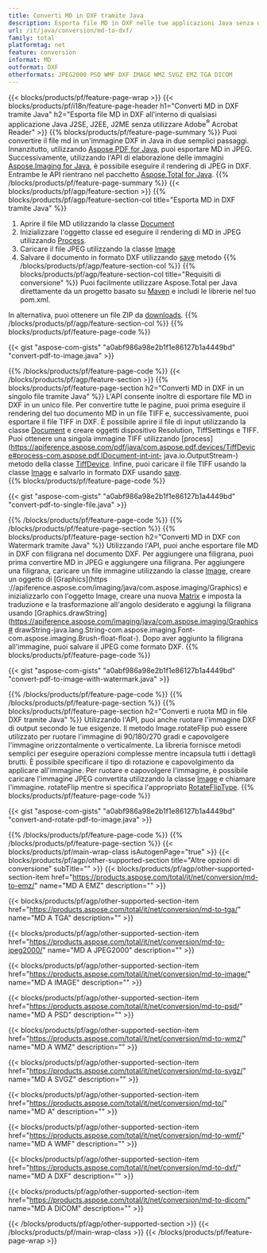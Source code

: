 ```yaml
---
title: Converti MD in DXF tramite Java
description: Esporta file MD in DXF nelle tue applicazioni Java senza utilizzare applicazioni di terze parti
url: /it/java/conversion/md-to-dxf/
family: total
platformtag: net
feature: conversion
informat: MD
outformat: DXF
otherformats: JPEG2000 PSD WMF DXF IMAGE WMZ SVGZ EMZ TGA DICOM
---
```

{{< blocks/products/pf/feature-page-wrap >}}
{{< blocks/products/pf/i18n/feature-page-header h1="Converti MD in DXF tramite Java" h2="Esporta file MD in DXF all'interno di qualsiasi applicazione Java J2SE, J2EE, J2ME senza utilizzare Adobe<sup>&reg;</sup> Acrobat Reader" >}}
{{% blocks/products/pf/feature-page-summary %}}
Puoi convertire il file md in un'immagine DXF in Java in due semplici passaggi. Innanzitutto, utilizzando [Aspose.PDF for Java](https://products.aspose.com/pdf/java/), puoi esportare MD in JPEG. Successivamente, utilizzando l'API di elaborazione delle immagini [Aspose.Imaging for Java](https://products.aspose.com/imaging/java/), è possibile eseguire il rendering di JPEG in DXF. Entrambe le API rientrano nel pacchetto [Aspose.Total for Java](https://products.aspose.com/total/java/).
{{% /blocks/products/pf/feature-page-summary  %}}
{{< blocks/products/pf/agp/feature-section >}}
{{% blocks/products/pf/agp/feature-section-col title="Esporta MD in DXF tramite Java" %}}
1. Aprire il file MD utilizzando la classe [Document](https://apiference.aspose.com/pdf/java/com.aspose.pdf/Document)
2. Inizializzare l'oggetto classe ed eseguire il rendering di MD in JPEG utilizzando [Process](https://apiference.aspose.com/pdf/java/com.aspose.pdf.devices/JpegDevice#process-com.aspose.pdf.Page-java.io.OutputStream-).
3. Caricare il file JPEG utilizzando la classe [Image](https://apiference.aspose.com/imaging/java/com.aspose.imaging/Image)
4. Salvare il documento in formato DXF utilizzando [save](https://apiference.aspose.com/imaging/java/com.aspose.imaging/Image#save-java.lang.String-com.aspose.imaging.ImageOptionsBase-) metodo
{{% /blocks/products/pf/agp/feature-section-col %}}
{{% blocks/products/pf/agp/feature-section-col title="Requisiti di conversione" %}}
Puoi facilmente utilizzare Aspose.Total per Java direttamente da un progetto basato su [Maven](https://repository.aspose.com/webapp/#/artifacts/browse/tree/General/repo/com/aspose/aspose-total) e includi le librerie nel tuo pom.xml.

In alternativa, puoi ottenere un file ZIP da [downloads](https://downloads.aspose.com/total/java).
{{% /blocks/products/pf/agp/feature-section-col %}}
{{% blocks/products/pf/feature-page-code %}}

{{< gist "aspose-com-gists" "a0abf986a98e2b1f1e86127b1a4449bd" "convert-pdf-to-image.java" >}}


{{% /blocks/products/pf/feature-page-code %}}
{{< /blocks/products/pf/agp/feature-section >}}
{{% blocks/products/pf/feature-page-section  h2="Converti MD in DXF in un singolo file tramite Java" %}}
L'API consente inoltre di esportare file MD in DXF in un unico file. Per convertire tutte le pagine, puoi prima eseguire il rendering del tuo documento MD in un file TIFF e, successivamente, puoi esportare il file TIFF in DXF. È possibile aprire il file di input utilizzando la classe [Document](https://apiference.aspose.com/pdf/java/com.aspose.pdf/Document) e creare oggetti dispositivo Resolution, TiffSettings e TIFF. Puoi ottenere una singola immagine TIFF utilizzando [process](https://apiference.aspose.com/pdf/java/com.aspose.pdf.devices/TiffDevice#process-com.aspose.pdf.IDocument-int-int- java.io.OutputStream-) metodo della classe [TiffDevice](https://apiference.aspose.com/pdf/java/com.aspose.pdf.devices/TiffDevice). Infine, puoi caricare il file TIFF usando la classe [Image](https://apiference.aspose.com/imaging/java/com.aspose.imaging/Image) e salvarlo in formato DXF usando [save](https://apireference.aspose.com/imaging/java/com.aspose.imaging/Image#save-java.lang.String-com.aspose.imaging.ImageOptionsBase-).  
{{% blocks/products/pf/feature-page-code %}}

{{< gist "aspose-com-gists" "a0abf986a98e2b1f1e86127b1a4449bd" "convert-pdf-to-single-file.java" >}}

{{% /blocks/products/pf/feature-page-code  %}}
{{% /blocks/products/pf/feature-page-section %}}
{{% blocks/products/pf/feature-page-section  h2="Converti MD in DXF con Watermark tramite Java" %}}
Utilizzando l'API, puoi anche esportare file MD in DXF con filigrana nel documento DXF. Per aggiungere una filigrana, puoi prima convertire MD in JPEG e aggiungere una filigrana. Per aggiungere una filigrana, caricare un file immagine utilizzando la classe [Image](https://apiference.aspose.com/imaging/java/com.aspose.imaging/Image), creare un oggetto di [Graphics](https ://apiference.aspose.com/imaging/java/com.aspose.imaging/Graphics) e inizializzarlo con l'oggetto Image, creare una nuova [Matrix](https://apiference.aspose.com/imaging/java/com.aspose.imaging/Matrix) e imposta la traduzione e la trasformazione all'angolo desiderato e aggiungi la filigrana usando [Graphics.drawString](https://apiference.aspose.com/imaging/java/com.aspose.imaging/Graphics# drawString-java.lang.String-com.aspose.imaging.Font-com.aspose.imaging.Brush-float-float-). Dopo aver aggiunto la filigrana all'immagine, puoi salvare il JPEG come formato DXF. 
{{% blocks/products/pf/feature-page-code %}}

{{< gist "aspose-com-gists" "a0abf986a98e2b1f1e86127b1a4449bd" "convert-pdf-to-image-with-watermark.java" >}}

{{% /blocks/products/pf/feature-page-code  %}}
{{% /blocks/products/pf/feature-page-section %}}
{{% blocks/products/pf/feature-page-section  h2="Converti e ruota MD in file DXF tramite Java" %}}
Utilizzando l'API, puoi anche ruotare l'immagine DXF di output secondo le tue esigenze. Il metodo Image.rotateFlip può essere utilizzato per ruotare l'immagine di 90/180/270 gradi e capovolgere l'immagine orizzontalmente o verticalmente. La libreria fornisce metodi semplici per eseguire operazioni complesse mentre incapsula tutti i dettagli brutti. È possibile specificare il tipo di rotazione e capovolgimento da applicare all'immagine. Per ruotare e capovolgere l'immagine, è possibile caricare l'immagine JPEG convertita utilizzando la classe [Image](https://apiference.aspose.com/imaging/java/com.aspose.imaging/Image) e chiamare l'immagine. rotateFlip mentre si specifica l'appropriato [RotateFlipType](https://apiference.aspose.com/imaging/java/com.aspose.imaging/RotateFlipType). 
{{% blocks/products/pf/feature-page-code %}}

{{< gist "aspose-com-gists" "a0abf986a98e2b1f1e86127b1a4449bd" "convert-and-rotate-pdf-to-image.java" >}}

{{% /blocks/products/pf/feature-page-code  %}}
{{% /blocks/products/pf/feature-page-section %}}
{{< blocks/products/pf/main-wrap-class isAutogenPage="true" >}}
{{< blocks/products/pf/agp/other-supported-section title="Altre opzioni di conversione" subTitle="" >}}
{{< blocks/products/pf/agp/other-supported-section-item href="https://products.aspose.com/total/it/net/conversion/md-to-emz/" name="MD A EMZ" description="" >}}

{{< blocks/products/pf/agp/other-supported-section-item href="https://products.aspose.com/total/it/net/conversion/md-to-tga/" name="MD A TGA" description="" >}}

{{< blocks/products/pf/agp/other-supported-section-item href="https://products.aspose.com/total/it/net/conversion/md-to-jpeg2000/" name="MD A JPEG2000" description="" >}}

{{< blocks/products/pf/agp/other-supported-section-item href="https://products.aspose.com/total/it/net/conversion/md-to-image/" name="MD A IMAGE" description="" >}}

{{< blocks/products/pf/agp/other-supported-section-item href="https://products.aspose.com/total/it/net/conversion/md-to-psd/" name="MD A PSD" description="" >}}

{{< blocks/products/pf/agp/other-supported-section-item href="https://products.aspose.com/total/it/net/conversion/md-to-wmz/" name="MD A WMZ" description="" >}}

{{< blocks/products/pf/agp/other-supported-section-item href="https://products.aspose.com/total/it/net/conversion/md-to-svgz/" name="MD A SVGZ" description="" >}}

{{< blocks/products/pf/agp/other-supported-section-item href="https://products.aspose.com/total/it/net/conversion/md-to/" name="MD A" description="" >}}

{{< blocks/products/pf/agp/other-supported-section-item href="https://products.aspose.com/total/it/net/conversion/md-to-wmf/" name="MD A WMF" description="" >}}

{{< blocks/products/pf/agp/other-supported-section-item href="https://products.aspose.com/total/it/net/conversion/md-to-dxf/" name="MD A DXF" description="" >}}

{{< blocks/products/pf/agp/other-supported-section-item href="https://products.aspose.com/total/it/net/conversion/md-to-dicom/" name="MD A DICOM" description="" >}}


{{< /blocks/products/pf/agp/other-supported-section >}}
{{< /blocks/products/pf/main-wrap-class >}}
{{< /blocks/products/pf/feature-page-wrap >}}